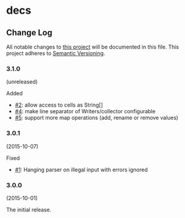 # decs

## Change Log

All notable changes to [this project](README.md) will be documented in this
file. This project adheres to [Semantic Versioning](http://semver.org).
 

### 3.1.0
(unreleased)

Added

* [#2](https://github.com/aburmeis/decs/issues/2): allow access to cells as String[]
* [#4](https://github.com/aburmeis/decs/issues/4): make line separator of Writers/collector configurable
* [#5](https://github.com/aburmeis/decs/issues/5): support more map operations (add, rename or remove values)


### 3.0.1
(2015-10-07)

Fixed

* [#1](https://github.com/aburmeis/decs/issues/1): Hanging parser on illegal input with errors ignored


### 3.0.0
(2015-10-01)

The initial release. 

